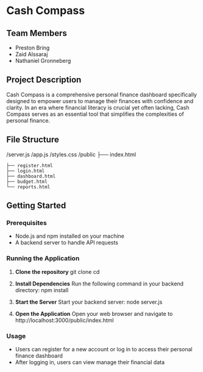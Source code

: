# Cash Compass

## Team Members
- Preston Bring
- Zaid Alssaraj
- Nathaniel Gronneberg

## Project Description
Cash Compass is a comprehensive personal finance dashboard specifically designed to empower users to manage their finances with confidence and clarity. In an era where financial literacy is crucial yet often lacking, Cash Compass serves as an essential tool that simplifies the complexities of personal finance.

## File Structure

/server.js
/app.js
/styles.css
/public
    ├── index.html
    
    ├── register.html
    ├── login.html
    ├── dashboard.html
    ├── budget.html
    └── reports.html

## Getting Started

### Prerequisites
- Node.js and npm installed on your machine
- A backend server to handle API requests

### Running the Application

1. **Clone the repository**
   git clone <repository-url>
   cd <repository-folder>

2. **Install Dependencies**
   Run the following command in your backend directory:
   npm install

3. **Start the Server**
   Start your backend server:
   node server.js

4. **Open the Application**
   Open your web browser and navigate to
   http://localhost:3000/public/index.html

### Usage
- Users can register for a new account or log in to access their personal finance dashboard
- After logging in, users can view manage their financial data
